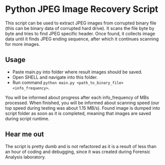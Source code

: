 # Python JPEG Image Recovery Script
This script can be used to extract JPEG images from corrupted binary file (this can be binary data of corrupted hard drive). It scans the file byte by byte and tries to find JPEG specific header. Once found, it collects image data until it finds JPEG ending sequence, after which it continues scanning for more images.

## Usage
- Paste main.py into folder where result images should be saved.
- Open SHELL and navigate into this folder.
- Run command `python main.py <path_to_binary_file> <info_frequency>`.

You will be informed about progress after each info_frequency of MBs processed. When finished, you will be informed about scanning speed (our top speed during testing was about 1.15 MB/s). Found image is dumped into script folder as soon as it is completed, meaning that images are saved during script runtime.

## Hear me out
The script is pretty dumb and is not refactored as it is a result of less than an hour of coding and debugging, since it was created during Forensic Analysis laboratory.